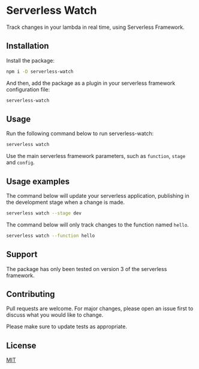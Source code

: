 # Serverless Watch

Track changes in your lambda in real time, using Serverless Framework.

## Installation

Install the package:

```bash
npm i -D serverless-watch
```

And then, add the package as a plugin in your serverless framework configuration file:

```bash
serverless-watch
```

## Usage

Run the following command below to run serverless-watch:

```bash
serverless watch
```

Use the main serverless framework parameters, such as `function`, `stage` and `config`.

## Usage examples

The command below will update your serverless application, publishing in the development stage when a change is made.

```bash
serverless watch --stage dev
```

The command below will only track changes to the function named `hello`.

```bash
serverless watch --function hello
```

## Support

The package has only been tested on version 3 of the serverless framework.

## Contributing

Pull requests are welcome. For major changes, please open an issue first to discuss what you would like to change.

Please make sure to update tests as appropriate.

## License

[MIT](https://choosealicense.com/licenses/mit/)
